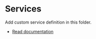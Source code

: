# Services

Add custom service definition in this folder.

-   [Read documentation](http://microsoft.github.io/devicescript/developer/custom-services)
